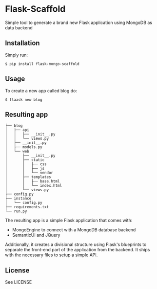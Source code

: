 # Flask-Scaffold

Simple tool to generate a brand new Flask application using MongoDB as data backend

## Installation

Simply run:

```
$ pip install flask-mongo-scaffold
```

## Usage

To create a new app called blog do:

```
$ flaask new blog
```

## Resulting app

```
├── blog
│   ├── api
│   │   ├── __init__.py
│   │   └── views.py
│   ├── __init__.py
│   ├── models.py
│   └── web
│       ├── __init__.py
│       ├── static
│       │   ├── css
│       │   ├── js
│       │   └── vendor
│       ├── templates
│       │   ├── base.html
│       │   └── index.html
│       └── views.py
├── config.py
├── instance
│   └── config.py
├── requirements.txt
└── run.py
```

The resulting app is a simple Flask application that comes with:

 - MongoEngine to connect with a MongoDB database backend
 - SemanticUI and JQuery

Additionally, it creates a divisional structure using Flask's blueprints to separate the
front-end part of the application from the backend. It ships with the necessary files
to setup a simple API.

## License

See LICENSE

